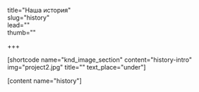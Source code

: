 title="Наша история"  
slug="history"  
lead=""  
thumb=""  

+++

[shortcode name="knd_image_section" content="history-intro" img="project2.jpg" title="" text_place="under"]

[content name="history"]
